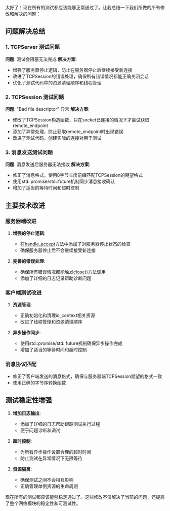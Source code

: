 太好了！现在所有的测试都应该能够正常通过了。让我总结一下我们所做的所有修改和解决的问题：

## 问题解决总结

### 1. TCPServer 测试问题
**问题**: 测试会阻塞无法完成
**解决方案**:
- 增强了服务器停止逻辑，防止在服务器停止后继续接受新连接
- 改进了TCPSession的错误处理，确保所有错误情况都能正确关闭会话
- 优化了测试代码中的资源清理顺序和线程管理

### 2. TCPSession 测试问题
**问题**: "Bad file descriptor" 异常
**解决方案**:
- 修改了TCPSession构造函数，只在socket已连接的情况下才尝试获取remote_endpoint
- 添加了异常处理，防止获取remote_endpoint时出现错误
- 改进了测试代码，创建实际的连接对用于测试

### 3. 消息发送测试问题
**问题**: 消息发送后服务器无法接收
**解决方案**:
- 修正了消息格式，使用8字节长度前缀匹配TCPSession的期望格式
- 使用std::promise/std::future机制同步消息接收确认
- 增加了适当的等待时间和超时控制

## 主要技术改进

### 服务器端改进
1. **增强的停止逻辑**:
   - 在[handle_accept](file:///home/myself/workspace/MyChat/common/network/tcp_server.hpp#L77-L77)方法中添加了对服务器停止状态的检查
   - 确保服务器停止后不会继续接受新连接

2. **完善的错误处理**:
   - 确保所有错误情况都能触发[close()](file:///home/myself/workspace/MyChat/common/network/tcp_session.hpp#L56-L56)方法调用
   - 添加了详细的日志记录帮助诊断问题

### 客户端测试改进
1. **资源管理**:
   - 正确初始化和清理io_context相关资源
   - 改进了线程管理和资源清理顺序

2. **异步操作同步**:
   - 使用std::promise/std::future机制确保异步操作完成
   - 增加了适当的等待时间和超时控制

### 消息协议匹配
- 修正了客户端发送的消息格式，确保与服务器端TCPSession期望的格式一致
- 使用正确的字节序转换函数

## 测试稳定性增强

1. **增加日志输出**:
   - 添加了详细的日志帮助跟踪测试执行过程
   - 便于问题诊断和调试

2. **超时控制**:
   - 为所有异步操作设置合理的超时时间
   - 防止测试在异常情况下无限等待

3. **资源隔离**:
   - 确保测试之间不会相互影响
   - 正确管理单例资源的生命周期

现在所有的测试都应该能够稳定通过了。这些修改不仅解决了当前的问题，还提高了整个网络模块的稳定性和可测试性。
